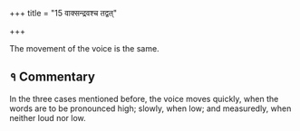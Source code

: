 +++
title = "15 वाक्सन्द्रवश्च तद्वत्"

+++

The movement of the voice is the same.

## १ Commentary

In the three cases mentioned before, the voice moves quickly, when the words are to be pronounced high; slowly, when low; and measuredly, when neither loud nor low.
